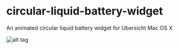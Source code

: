 # circular-liquid-battery-widget
An animated circular liquid battery widget for Ubersicht Mac OS X


![alt tag](https://github.com/zanderp/circular-liquid-battery-widget/blob/master/screenshot.png)


